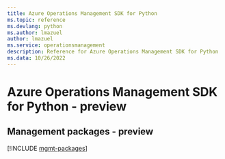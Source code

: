 ```yaml
---
title: Azure Operations Management SDK for Python
ms.topic: reference
ms.devlang: python
ms.author: lmazuel
author: lmazuel
ms.service: operationsmanagement
description: Reference for Azure Operations Management SDK for Python
ms.data: 10/26/2022
---
```

# Azure Operations Management SDK for Python - preview

## Management packages - preview
[!INCLUDE [mgmt-packages](operations-management-mgmt-index.md)]